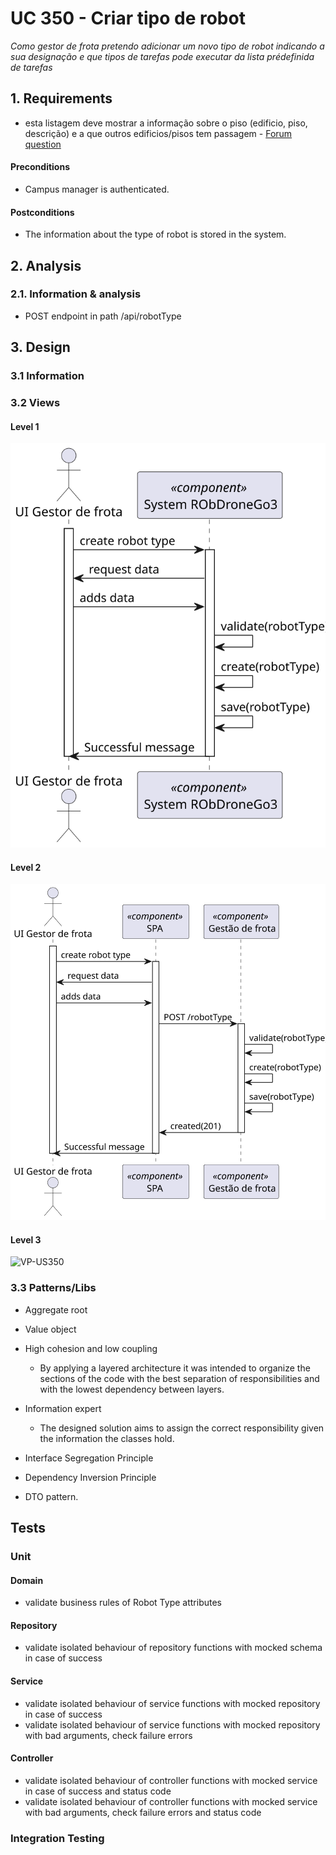 # UC 350 - Criar tipo de robot
*Como gestor de frota pretendo adicionar um novo tipo de robot indicando a sua designação e que tipos de tarefas pode executar da lista prédefinida de tarefas*

## 1. Requirements

- esta listagem deve mostrar a informação sobre o piso (edificio, piso, descrição) e a que outros edificios/pisos tem passagem - [Forum question](https://moodle.isep.ipp.pt/mod/forum/discuss.php?d=25451)

#### Preconditions
* Campus manager is authenticated.

#### Postconditions
* The information about the type of robot is stored in the system.

## 2. Analysis

### 2.1. Information & analysis

- POST endpoint in path /api/robotType

## 3. Design

### 3.1 Information

### 3.2 Views

#### Level 1
![VP-US350](../../Views/Level%201/PV/UC350-ProcessViewL1.svg)
#### Level 2
![VP-US350](../../Views/Level%202/PV/UC350-ProcessViewL2.svg)
#### Level 3
![VP-US350](./UC350-ProcessView.svg)

### 3.3 Patterns/Libs

 - Aggregate root

 - Value object  

 - High cohesion and low coupling
   - By applying a layered architecture it was intended to organize the sections of the code with the best separation of responsibilities and with the lowest dependency between layers. 

- Information expert
  - The designed solution aims to assign the correct responsibility given the information the classes hold.

- Interface Segregation Principle

- Dependency Inversion Principle

- DTO pattern.

## Tests

### Unit

#### Domain
- validate business rules of Robot Type attributes

#### Repository
- validate isolated behaviour of repository functions with mocked schema in case of success

#### Service
- validate isolated behaviour of service functions with mocked repository in case of success
- validate isolated behaviour of service functions with mocked repository with bad arguments, check failure errors

#### Controller
- validate isolated behaviour of controller functions with mocked service in case of success and status code
- validate isolated behaviour of controller functions with mocked service with bad arguments, check failure errors and status code


### Integration Testing